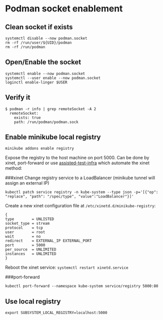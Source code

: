 # Podman socket enablement

## Clean socket if exists

```shell
systemctl disable --now podman.socket
rm -rf /run/user/${UID}/podman
rm -rf /run/podman
```

## Open/Enable the socket

```shell
systemctl enable --now podman.socket
systemctl --user enable --now podman.socket
loginctl enable-linger $USER
```

## Verify it

```shell
$ podman -r info | grep remoteSocket -A 2
  remoteSocket:
    exists: true
    path: /run/podman/podman.sock
```

## Enable minikube local registry

```shell
minikube addons enable registry
```

Expose the registry to the host machine on port 5000.
Can be done by xinet, port-forward or use [assisted-test-infra](https://github.com/openshift/assisted-test-infra) which automate the xinet method:

###xinet
Change registry service to a LoadBalancer (minikube tunnel will assign an external IP)

```shell
kubectl patch service registry -n kube-system --type json -p='[{"op": "replace", "path": "/spec/type", "value":"LoadBalancer"}]'
```

Create a new xinet configuration file at `/etc/xinetd.d/minikube-registry`:

```shell
{
type		= UNLISTED
socket_type	= stream
protocol	= tcp
user		= root
wait		= no
redirect	= EXTERNAL_IP EXTERNAL_PORT
port		= 5000
per_source	= UNLIMITED
instances	= UNLIMITED
}
```

Reboot the xinet service: `systemctl restart xinetd.service`

###port-forward

```shell
kubectl port-forward --namespace kube-system service/registry 5000:80
```

## Use local registry

```shell
export SUBSYSTEM_LOCAL_REGISTRY=localhost:5000
```
